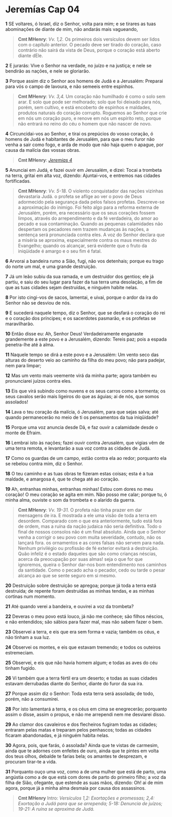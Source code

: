# Jeremías Cap 04

**1** 	SE voltares, ó Israel, diz o Senhor, volta para mim; e se tirares as tuas abominações de diante de mim, não andarás mais vagueando,

> **Cmt MHenry**: *Vv. 1,2.* Os primeiros dois versículos devem ser lidos com o capítulo anterior. O pecado deve ser tirado do coração, caso contrário não sairá da vista de Deus, porque o coração está aberto diante dEle.

**2** 	E jurarás: Vive o Senhor na verdade, no juízo e na justiça; e nele se bendirão as nações, e nele se gloriarão.

**3** 	Porque assim diz o Senhor aos homens de Judá e a Jerusalém: Preparai para vós o campo de lavoura, e não semeeis entre espinhos.

> **Cmt MHenry**: *Vv. 3,4.* Um coração não humilhado é como o solo sem arar. E solo que pode ser melhorado; solo que foi deixado para nós, porém, sem cultivo, e está encoberto de espinhos e maldades, produtos naturais do coração corrupto. Roguemos ao Senhor que crie em nós um coração puro, e renove em nós um espírito reto, porque não entrará no reino do céu o homem que não nascer de novo.

**4** 	Circuncidai-vos ao Senhor, e tirai os prepúcios do vosso coração, ó homens de Judá e habitantes de Jerusalém, para que o meu furor não venha a sair como fogo, e arda de modo que não haja quem o apague, por causa da malícia das vossas obras.

> **Cmt MHenry**: *[Jeremias 4](../24A-Jr/04.md#0)*

**5** 	Anunciai em Judá, e fazei ouvir em Jerusalém, e dizei: Tocai a trombeta na terra, gritai em alta voz, dizendo: Ajuntai-vos, e entremos nas cidades fortificadas.

> **Cmt MHenry**: *Vv. 5-18.* O violento conquistador das nações vizinhas devastaria Judá. o profeta se aflige ao ver o povo de Deus adormecido pela segurança dada pelos falsos profetas. Descreve-se a aproximação do inimigo. Foi feito algo para a reforma externa de Jerusalém, porém, era necessário que os seus corações fossem limpos, através do arrependimento e da fé verdadeira, do amor ao pecado e sua contaminação. Quando as pequenas calamidades não despertam os pecadores nem trazem mudanças às nações, a sentença será pronunciada contra eles. A voz do Senhor declara que a miséria se aproxima, especialmente contra os maus mestres do Evangelho; quando os alcançar, será evidente que o fruto da iniqüidade é amargo e o seu fim é fatal.

**6** 	Arvorai a bandeira rumo a Sião, fugi, não vos detenhais; porque eu trago do norte um mal, e uma grande destruição.

**7** 	Já um leão subiu da sua ramada, e um destruidor dos gentios; ele já partiu, e saiu do seu lugar para fazer da tua terra uma desolação, a fim de que as tuas cidades sejam destruídas, e ninguém habite nelas.

**8** 	Por isto cingi-vos de sacos, lamentai, e uivai, porque o ardor da ira do Senhor não se desviou de nós.

**9** 	E sucederá naquele tempo, diz o Senhor, que se desfará o coração do rei e o coração dos príncipes; e os sacerdotes pasmarão, e os profetas se maravilharão.

**10** 	Então disse eu: Ah, Senhor Deus! Verdadeiramente enganaste grandemente a este povo e a Jerusalém, dizendo: Tereis paz; pois a espada penetra-lhe até à alma.

**11** 	Naquele tempo se dirá a este povo e a Jerusalém: Um vento seco das alturas do deserto veio ao caminho da filha do meu povo; não para padejar, nem para limpar;

**12** 	Mas um vento mais veemente virá da minha parte; agora também eu pronunciarei juízos contra eles.

**13** 	Eis que virá subindo como nuvens e os seus carros como a tormenta; os seus cavalos serão mais ligeiros do que as águias; ai de nós, que somos assolados!

**14** 	Lava o teu coração da malícia, ó Jerusalém, para que sejas salva; até quando permanecerão no meio de ti os pensamentos da tua iniqüidade?

**15** 	Porque uma voz anuncia desde Dã, e faz ouvir a calamidade desde o monte de Efraim.

**16** 	Lembrai isto às nações; fazei ouvir contra Jerusalém, que vigias vêm de uma terra remota, e levantarão a sua voz contra as cidades de Judá.

**17** 	Como os guardas de um campo, estão contra ela ao redor; porquanto ela se rebelou contra mim, diz o Senhor.

**18** 	O teu caminho e as tuas obras te fizeram estas coisas; esta é a tua maldade, e amargosa é, que te chega até ao coração.

**19** 	Ah, entranhas minhas, entranhas minhas! Estou com dores no meu coração! O meu coração se agita em mim. Não posso me calar; porque tu, ó minha alma, ouviste o som da trombeta e o alarido da guerra.

> **Cmt MHenry**: *Vv. 19-31.* O profeta não tinha prazer em dar mensagens de ira. E mostrada a ele uma visão de toda a terra em desordem. Comparado com o que era anteriormente, tudo está fora de ordem, mas a ruína da nação judaica não seria definitiva. Todo o final de nossos consolos não é um final absoluto. Ainda que o Senhor venha a corrigir o seu povo com muita severidade, contudo, não os lançará fora. os ornamentos e as cores falsas não servem para nada. Nenhum privilégio ou profissão de fé exterior evitará a destruição. Quão infeliz é o estado daqueles que são como crianças néscias, acerca da preocupação por suas almas! seja o que for que ignoremos, queira o Senhor dar-nos bom entendimento nos caminhos da santidade. Como o pecado acha o pecador, cedo ou tarde o pesar alcança ao que se sente seguro em si mesmo.

**20** 	Destruição sobre destruição se apregoa; porque já toda a terra está destruída; de repente foram destruídas as minhas tendas, e as minhas cortinas num momento.

**21** 	Até quando verei a bandeira, e ouvirei a voz da trombeta?

**22** 	Deveras o meu povo está louco, já não me conhece; são filhos néscios, e não entendidos; são sábios para fazer mal, mas não sabem fazer o bem.

**23** 	Observei a terra, e eis que era sem forma e vazia; também os céus, e não tinham a sua luz.

**24** 	Observei os montes, e eis que estavam tremendo; e todos os outeiros estremeciam.

**25** 	Observei, e eis que não havia homem algum; e todas as aves do céu tinham fugido.

**26** 	Vi também que a terra fértil era um deserto; e todas as suas cidades estavam derrubadas diante do Senhor, diante do furor da sua ira.

**27** 	Porque assim diz o Senhor: Toda esta terra será assolada; de todo, porém, não a consumirei.

**28** 	Por isto lamentará a terra, e os céus em cima se enegrecerão; porquanto assim o disse, assim o propus, e não me arrependi nem me desviarei disso.

**29** 	Ao clamor dos cavaleiros e dos flecheiros fugiram todas as cidades; entraram pelas matas e treparam pelos penhascos; todas as cidades ficaram abandonadas, e já ninguém habita nelas.

**30** 	Agora, pois, que farás, ó assolada? Ainda que te vistas de carmesim, ainda que te adornes com enfeites de ouro, ainda que te pintes em volta dos teus olhos, debalde te farias bela; os amantes te desprezam, e procuram tirar-te a vida.

**31** 	Porquanto ouço uma voz, como a de uma mulher que está de parto, uma angústia como a de que está com dores de parto do primeiro filho; a voz da filha de Sião, ofegante, que estende as suas mãos, dizendo: Oh! ai de mim agora, porque já a minha alma desmaia por causa dos assassinos.


> **Cmt MHenry** Intro: *Versículos 1,2: Exortações e promessas; 2,4: Exortação a Judá para que se arrependa; 5-18: Denuncia de juízos; 19-21: A ruína se aproxima de Judá.*